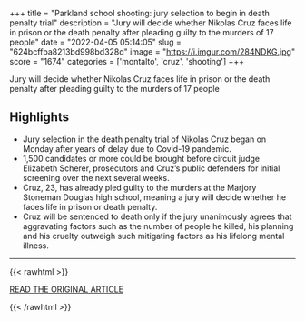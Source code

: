 +++
title = "Parkland school shooting: jury selection to begin in death penalty trial"
description = "Jury will decide whether Nikolas Cruz faces life in prison or the death penalty after pleading guilty to the murders of 17 people"
date = "2022-04-05 05:14:05"
slug = "624bcffba8213bd998bd328d"
image = "https://i.imgur.com/284NDKG.jpg"
score = "1674"
categories = ['montalto', 'cruz', 'shooting']
+++

Jury will decide whether Nikolas Cruz faces life in prison or the death penalty after pleading guilty to the murders of 17 people

## Highlights

- Jury selection in the death penalty trial of Nikolas Cruz began on Monday after years of delay due to Covid-19 pandemic.
- 1,500 candidates or more could be brought before circuit judge Elizabeth Scherer, prosecutors and Cruz’s public defenders for initial screening over the next several weeks.
- Cruz, 23, has already pled guilty to the murders at the Marjory Stoneman Douglas high school, meaning a jury will decide whether he faces life in prison or death penalty.
- Cruz will be sentenced to death only if the jury unanimously agrees that aggravating factors such as the number of people he killed, his planning and his cruelty outweigh such mitigating factors as his lifelong mental illness.

---

{{< rawhtml >}}
  <p class="article-category">
    <a target="_blank" href="https://www.theguardian.com/us-news/2022/apr/04/parkland-school-shooting-jury-selection-to-begin-in-death-penalty-trial">READ THE ORIGINAL ARTICLE</a>
  </p>
{{< /rawhtml >}}
